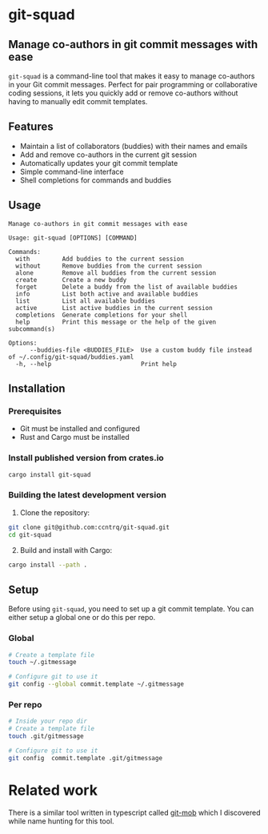 # git-squad
## Manage co-authors in git commit messages with ease

`git-squad` is a command-line tool that makes it easy to manage co-authors in
your Git commit messages. Perfect for pair programming or collaborative coding
sessions, it lets you quickly add or remove co-authors without having to
manually edit commit templates.

## Features

- Maintain a list of collaborators (buddies) with their names and emails
- Add and remove co-authors in the current git session
- Automatically updates your git commit template
- Simple command-line interface
- Shell completions for commands and buddies

## Usage 

```
Manage co-authors in git commit messages with ease

Usage: git-squad [OPTIONS] [COMMAND]

Commands:
  with         Add buddies to the current session
  without      Remove buddies from the current session
  alone        Remove all buddies from the current session
  create       Create a new buddy
  forget       Delete a buddy from the list of available buddies
  info         List both active and available buddies
  list         List all available buddies
  active       List active buddies in the current session
  completions  Generate completions for your shell
  help         Print this message or the help of the given subcommand(s)

Options:
      --buddies-file <BUDDIES_FILE>  Use a custom buddy file instead of ~/.config/git-squad/buddies.yaml
  -h, --help                         Print help
```

## Installation

### Prerequisites

- Git must be installed and configured
- Rust and Cargo must be installed

### Install published version from crates.io

```bash
cargo install git-squad
```

### Building the latest development version

1. Clone the repository:

```bash
git clone git@github.com:ccntrq/git-squad.git
cd git-squad
```

2. Build and install with Cargo:

```bash
cargo install --path .
```


## Setup

Before using `git-squad`, you need to set up a git commit template. You can
either setup a global one or do this per repo.

### Global

```bash
# Create a template file
touch ~/.gitmessage

# Configure git to use it
git config --global commit.template ~/.gitmessage
```

### Per repo

```bash
# Inside your repo dir
# Create a template file
touch .git/gitmessage

# Configure git to use it
git config  commit.template .git/gitmessage
```

# Related work

There is a similar tool written in typescript called
[git-mob](https://github.com/rkotze/git-mob) which I discovered while name
hunting for this tool.
